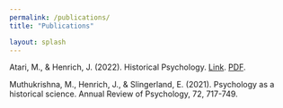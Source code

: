 ```yaml
---
permalink: /publications/
title: "Publications"

layout: splash
---
```


Atari, M., & Henrich, J. (2022). Historical Psychology. [Link](https://psyarxiv.com/m8b9g/). [PDF](/assets/files/atari-2022-historical-psychology.pdf).

Muthukrishna, M., Henrich, J., & Slingerland, E. (2021). Psychology as a historical science. Annual Review of Psychology, 72, 717-749.
